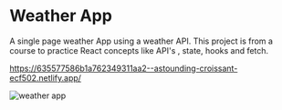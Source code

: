 # Weather App

A single page weather App using a weather API. This project is from a course to practice React concepts like API's , state, hooks and fetch.

https://635577586b1a762349311aa2--astounding-croissant-ecf502.netlify.app/


![weather app](https://user-images.githubusercontent.com/92110494/194731357-b935ad9a-a1a4-4c38-bb5d-1992b338c1a9.JPG)

